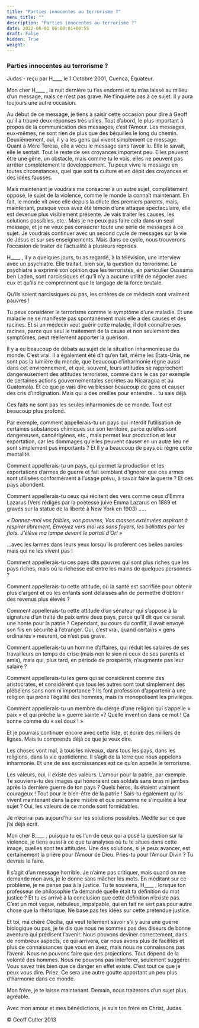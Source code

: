 ```yaml
---
title: "Parties innocentes au terrorisme ?"
menu_title: ""
description: "Parties innocentes au terrorisme ?"
date: 2022-06-01 06:00:01+00:55
draft: False
hidden: True
weight:
---
```

### Parties innocentes au terrorisme ?

Judas - reçu par H____ le 1 Octobre 2001, Cuenca, Équateur.

Mon cher H____ , la nuit dernière tu t’es endormi et tu m’as laissé au milieu d’un message, mais ce n’est pas grave. Ne t’inquiète pas à ce sujet. Il y aura toujours une autre occasion.

Au début de ce message, je tiens à saisir cette occasion pour dire à Geoff qu’il a trouvé deux réponses très utiles. Tout d’abord, le plus important à propos de la communication des messages, c’est l’Amour. Les messages, eux-mêmes, ne sont rien de plus que des béquilles le long du chemin. Deuxièmement, oui, il y a les gens qui vivent simplement ce message. Quant à Mère Teresa, elle a vécu le message sans l’avoir lu. Elle le savait, elle le sentait. Tout le reste de ses croyances importent peu. Elles peuvent être une gêne, un obstacle, mais comme tu le vois, elles ne peuvent pas arrêter complètement le développement. Tu peux vivre le message en toutes circonstances, quel que soit ta culture et en dépit des croyances et des idées fausses.

Mais maintenant je voudrais me consacrer à un autre sujet, complètement opposé, le sujet de la violence, comme le monde la connaît maintenant. En fait, le monde vit avec elle depuis la chute des premiers parents, mais, maintenant, puisque vous avez été témoin d’une attaque spectaculaire, elle est devenue plus visiblement présente. Je vais traiter les causes, les solutions possibles, etc.. Mais je ne peux pas faire cela dans un seul message, et je ne veux pas consacrer toute une série de messages à ce sujet. Je voudrais continuer avec un second cycle de messages sur la vie de Jésus et sur ses enseignements. Mais dans ce cycle, nous trouverons l’occasion de traiter de l’actualité à plusieurs reprises.

H____ , il y a quelques jours, tu as regardé, à la télévision, une interview avec un psychiatre. Elle traitait, bien sûr, la question du terrorisme. Le psychiatre a exprimé son opinion que les terroristes, en particulier Oussama ben Laden, sont narcissiques et qu’il n’y a aucune utilité de négocier avec eux et qu’ils ne comprennent que le langage de la force brutale.

Qu’ils soient narcissiques ou pas, les critères de ce médecin sont vraiment pauvres !

Tu peux considérer le terrorisme comme le symptôme d’une maladie. Et une maladie ne se manifeste pas spontanément mais elle a des causes et des racines. Et si un médecin veut guérir cette maladie, il doit connaître ses racines, parce que seul le traitement de la cause et non seulement des symptômes, peut réellement apporter la guérison.

Il y a eu beaucoup de débats au sujet de la situation inharmonieuse du monde. C’est vrai. Il a également été dit qu’en fait, même les États-Unis, ne sont pas la lumière du monde, que beaucoup d’inharmonie règne aussi dans cet environnement, et que, souvent, leurs attitudes se rapprochent dangereusement des attitudes terroristes, comme dans le cas par exemple de certaines actions gouvernementales secrètes au Nicaragua et au Guatemala. Et ce que je vais dire va blesser beaucoup de gens et causer des cris d’indignation. Mais qui a des oreilles pour entendre… tu sais déjà.

Ces faits ne sont pas les seules inharmonies de ce monde. Tout est beaucoup plus profond.

Par exemple, comment appellerais-tu un pays qui interdit l’utilisation de certaines substances chimiques sur son territoire, parce qu’elles sont dangereuses, cancérigènes, etc., mais permet leur production et leur exportation, car les dommages qu’elles peuvent causer en un autre lieu ne sont simplement pas importants ? Et il y a beaucoup de pays où règne cette mentalité.

Comment appellerais-tu un pays, qui permet la production et les exportations d’armes de guerre et fait semblant d’ignorer que ces armes sont utilisées conformément à l’usage prévu, à savoir faire la guerre ? Et ces pays abondent.

Comment appellerais-tu ceux qui récitent des vers comme ceux d’Emma Lazarus (Vers rédigés par la poétesse juive Emma Lazarus en 1889 et gravés sur la statue de la liberté à New York en 1903) …..

*« Donnez-moi vos faibles, vos pauvres, Vos masses exténuées aspirant à respirer librement, Envoyez vers moi les sans foyers, les ballottés par les flots. J’élève ma lampe devant le portail d’Or! »*

...avec les larmes dans leurs yeux lorsqu’ils profèrent ces belles paroles mais qui ne les vivent pas !

Comment appellerais-tu ces pays dits pauvres qui sont plus riches que les pays riches, mais où la richesse est entre les mains de quelques personnes ?

Comment appellerais-tu cette attitude, où la santé est sacrifiée pour obtenir plus d’argent et où les enfants sont délaissés afin de permettre d’obtenir des revenus plus élevés ?

Comment appellerais-tu cette attitude d’un sénateur qui s’oppose à la signature d’un traité de paix entre deux pays, parce qu’il dit que ce serait une honte pour la patrie ? Cependant, au cours du conflit, il avait envoyé son fils en sécurité à l’étranger. Oui, c’est vrai, quand certains « gens ordinaires » meurent, ce n’est pas grave.

Comment appellerais-tu un homme d’affaires, qui réduit les salaires de ses travailleurs en temps de crise (mais non le sien ni ceux de ses parents et amis), mais qui, plus tard, en période de prospérité, n’augmente pas leur salaire ?

Comment appellerais-tu les gens qui se considèrent comme des aristocrates, et considèrent que tous les autres sont tout simplement des plébéiens sans nom ni importance ? Ils font profession d’appartenir à une religion qui prône l’égalité des hommes, mais ils monopolisent les privilèges.

Comment appellerais-tu un membre du clergé d’une religion qui s’appelle « paix » et qui prêche la « guerre sainte »? Quelle invention dans ce mot ! Ça sonne comme du « sel doux ! »

Et je pourrais continuer encore avec cette liste, et écrire des milliers de lignes. Mais tu comprends déjà ce que je veux dire.

Les choses vont mal, à tous les niveaux, dans tous les pays, dans les religions, dans la vie quotidienne. Il s’agit de la terre que nous appelons inharmonie. Et une de ses excroissances est ce qu’on appelle le terrorisme.

Les valeurs, oui, il existe des valeurs. L’amour pour la patrie, par exemple. Te souviens-tu des images qui honoraient ces soldats sans bras ni jambes après la dernière guerre de ton pays ?  Quels héros, ils étaient vraiment courageux ! Tout pour le bien-être de la patrie ! Sais-tu également qu’ils vivent maintenant dans la pire misère et que personne ne s’inquiète à leur sujet ? Oui, les valeurs de ce monde sont formidables.

Je n’écrirai pas aujourd’hui sur les solutions possibles. Médite sur ce que j’ai déjà écrit.

Mon cher B____ , puisque tu es l’un de ceux qui a posé la question sur la violence, je tiens aussi à ce que tu analyses où tu te situes dans cette image, quelles sont tes attitudes. Une des solutions, si je peux avancer, est certainement la prière pour l’Amour de Dieu. Pries-tu pour l’Amour Divin ? Tu devrais le faire.

Il s’agit d’un message horrible. Je n’aime pas critiquer, mais quand on me demande mon avis, je le donne sans mâcher les mots. En méditant sur ce problème, je ne pense pas à la justice. Tu te souviens, H____ , lorsque ton professeur de philosophie t’a demandé quelle était ta définition du mot justice ? Et tu es arrivé à la conclusion que cette définition n’existe pas. C’est un mot vague, nébuleux, impalpable, qui en fait ne sert pas pour autre chose que la rhétorique. Ne base pas tes idées sur cette prétendue justice.

Et toi, ma chère Cécilia, qui veut tellement savoir s’il y aura une guerre biologique ou pas, je te dis que nous ne sommes pas des diseurs de bonne aventure qui prédisent l’avenir. Nous pouvons deviner correctement, dans de nombreux aspects, ce qui arrivera, car nous avons plus de facilités et plus de connaissances que vous en avez, mais nous ne connaissons pas l’avenir. Nous ne pouvons faire que des projections. Tout dépend de la volonté des hommes. Nous ne pouvons pas interférer, seulement suggérer. Vous savez très bien que ce danger en effet existe. C’est tout ce que je peux vous dire. Priez. Ce sera une autre goutte apportant un peu plus d’harmonie dans ce monde.

Mon frère, je te laisse maintenant. Demain, nous traiterons d’un sujet plus agréable.

Avec mon amour et mes bénédictions, je suis ton frère en Christ, Judas.

© Geoff Cutler 2013
